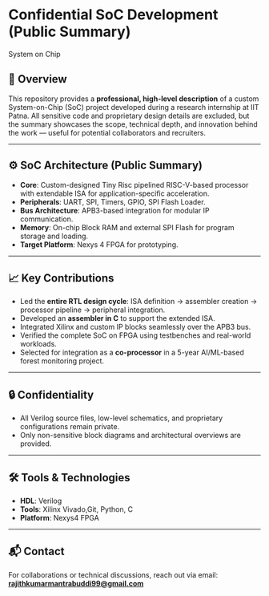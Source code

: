 # Confidential SoC Development (Public Summary)
System on Chip
## 📌 Overview
This repository provides a **professional, high-level description** of a custom System-on-Chip (SoC) project developed during a research internship at IIT Patna. All sensitive code and proprietary design details are excluded, but the summary showcases the scope, technical depth, and innovation behind the work — useful for potential collaborators and recruiters.

---

## ⚙️ SoC Architecture (Public Summary)
- **Core**: Custom-designed Tiny Risc pipelined RISC-V-based processor with extendable ISA for application-specific acceleration.
- **Peripherals**: UART, SPI, Timers, GPIO, SPI Flash Loader.
- **Bus Architecture**: APB3-based integration for modular IP communication.
- **Memory**: On-chip Block RAM and external SPI Flash for program storage and loading.
- **Target Platform**: Nexys 4 FPGA for prototyping.

---

## 📈 Key Contributions
- Led the **entire RTL design cycle**: ISA definition → assembler creation → processor pipeline → peripheral integration.
- Developed an **assembler in C** to support the extended ISA.
- Integrated Xilinx and custom IP blocks seamlessly over the APB3 bus.
- Verified the complete SoC on FPGA using testbenches and real-world workloads.
- Selected for integration as a **co-processor** in a 5-year AI/ML-based forest monitoring project.

---

## 🔒 Confidentiality
- All Verilog source files, low-level schematics, and proprietary configurations remain private.
- Only non-sensitive block diagrams and architectural overviews are provided.

---

## 🛠️ Tools & Technologies
- **HDL**: Verilog
- **Tools**: Xilinx Vivado,Git, Python, C
- **Platform**: Nexys4 FPGA

---


## 📬 Contact
For collaborations or technical discussions, reach out via email: **rajithkumarmantrabuddi99@gmail.com**
